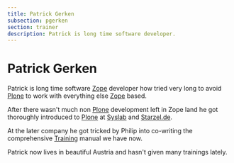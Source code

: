 ```yaml
---
title: Patrick Gerken
subsection: pgerken
section: trainer
description: Patrick is long time software developer.
---
```


# Patrick Gerken

Patrick is long time software [Zope](http://www.zope.org/) developer how tried very long to avoid [Plone](https://plone.org) to work with everything else [Zope](http://www.zope.org/) based.

After there wasn't much non [Plone](https://plone.org) development left in Zope land he got thoroughly introduced to [Plone](https://plone.org) at [Syslab](https://www.syslab.com/homepage/) and [Starzel.de](http://starzel.de).

At the later company he got tricked by Philip into co-writing the comprehensive [Training](https://training.plone.org) manual we have now.

Patrick now lives in beautiful Austria and hasn't given many trainings lately.